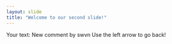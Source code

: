 ```yaml
---
layout: slide
title: "Welcome to our second slide!"
---
```

Your text: New comment by swvn 
Use the left arrow to go back!


